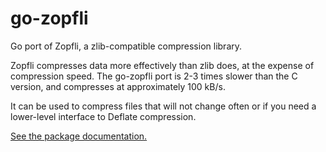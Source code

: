 go-zopfli
=========

Go port of Zopfli, a zlib-compatible compression library.

Zopfli compresses data more effectively than zlib does, at the expense of
compression speed. The go-zopfli port is 2-3 times slower than the C version,
and compresses at approximately 100 kB/s.

It can be used to compress files that will not change often or if you need a
lower-level interface to Deflate compression.

[See the package documentation.](http://godoc.org/github.com/foobaz/go-zopfli/zopfli)
